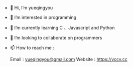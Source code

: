 - 👋 Hi, I’m yueqingyou
- 👀 I’m interested in programming
- 🌱 I’m currently learning C 、Javascript and Python
- 💞️ I’m looking to collaborate on programmers
- 📫 How to reach me :

     Email : yueqingyou@gmail.com
     Website : https://vccv.cc

